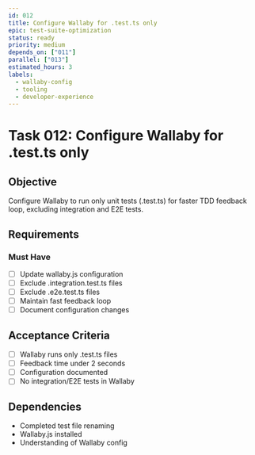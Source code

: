 ```yaml
---
id: 012
title: Configure Wallaby for .test.ts only
epic: test-suite-optimization
status: ready
priority: medium
depends_on: ["011"]
parallel: ["013"]
estimated_hours: 3
labels:
  - wallaby-config
  - tooling
  - developer-experience
---
```


# Task 012: Configure Wallaby for .test.ts only

## Objective

Configure Wallaby to run only unit tests (.test.ts) for faster TDD feedback loop, excluding integration and E2E tests.

## Requirements

### Must Have
- [ ] Update wallaby.js configuration
- [ ] Exclude .integration.test.ts files
- [ ] Exclude .e2e.test.ts files
- [ ] Maintain fast feedback loop
- [ ] Document configuration changes

## Acceptance Criteria

- [ ] Wallaby runs only .test.ts files
- [ ] Feedback time under 2 seconds
- [ ] Configuration documented
- [ ] No integration/E2E tests in Wallaby

## Dependencies

- Completed test file renaming
- Wallaby.js installed
- Understanding of Wallaby config